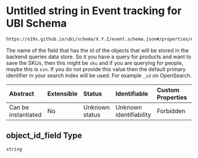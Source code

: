 # Untitled string in Event tracking for UBI Schema

```txt
https://o19s.github.io/ubi/schema/X.Y.Z/event.schema.json#/properties/event_attributes/properties/object/properties/object_id_field
```

The name of the field that has the id of the objects that will be stored in the backend queries data store. So it you have a query for products and want to save the SKUs, then this might be `sku` and if you are querying for people, maybe this is `ssn`.  If you do not provide this value then the default primary identifier in your search index will be used.  For example `_id` on OpenSearch.

| Abstract            | Extensible | Status         | Identifiable            | Custom Properties | Additional Properties | Access Restrictions | Defined In                                                                      |
| :------------------ | :--------- | :------------- | :---------------------- | :---------------- | :-------------------- | :------------------ | :------------------------------------------------------------------------------ |
| Can be instantiated | No         | Unknown status | Unknown identifiability | Forbidden         | Allowed               | none                | [event.schema.json\*](../../out/X.Y.Z/event.schema.json "open original schema") |

## object\_id\_field Type

`string`
